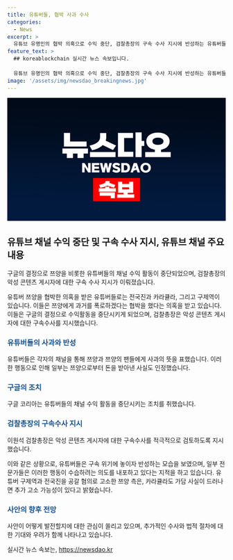 ```yaml
---
title: 유튜버들, 협박 사과 수사
categories:
  - News
excerpt: >
  유튜브 유명인의 협박 의혹으로 수익 중단, 검찰총장의 구속 수사 지시에 반성하는 유튜버들. 전국진, 카라큘라, 구제역 등 인정과 사과를 통해 책임 회피를 시도하며 수습을 시도. 구석진 모습을 연출하는 지적도 나왔으며, 추가 고소 가능성도 제기되고 있음. 이에 유튜브 관련 수익 활동이 정지된 바 있으며 검찰총장의 구속수사 지시 역시 논란 확산 중.
feature_text: >
  ## koreablockchain 실시간 뉴스 속보입니다.

  유튜브 유명인의 협박 의혹으로 수익 중단, 검찰총장의 구속 수사 지시에 반성하는 유튜버들. 전국진, 카라큘라, 구제역 등 인정과 사과를 통해 책임 회피를 시도하며 수습을 시도. 구석진 모습을 연출하는 지적도 나왔으며, 추가 고소 가능성도 제기되고 있음. 이에 유튜브 관련 수익 활동이 정지된 바 있으며 검찰총장의 구속수사 지시 역시 논란 확산 중.
image: '/assets/img/newsdao_breakingnews.jpg'
---
```


<p><img src="/assets/img/newsdao_breakingnews.jpg" alt="koreablockchain 속보" /></p>

<h2 data-ke-size="size26">유튜브 채널 수익 중단 및 구속 수사 지시, 유튜브 채널 주요 내용</h2>

<p>구글의 결정으로 쯔양을 비롯한 유튜버들의 채널 수익 활동이 중단되었으며, 검찰총장의 악성 콘텐츠 게시자에 대한 구속 수사 지시가 이뤄졌습니다.</p>

<p data-ke-size="size16">유튜버 쯔양을 협박한 의혹을 받은 유튜버들로는 전국진과 카라큘라, 그리고 구제역이 있습니다. 이들은 쯔양에게 과거를 폭로하겠다는 협박을 했다는 의혹을 받고 있습니다. 이들은 구글의 결정으로 수익활동을 중단시키게 되었으며, 검찰총장은 악성 콘텐츠 게시자에 대한 구속수사를 지시했습니다.</p>

<h3><b><span style="color: #1a5490;">유튜버들의 사과와 반성</span></b></h3>

<p>유튜버들은 각자의 채널을 통해 쯔양과 쯔양의 팬들에게 사과의 뜻을 표했습니다. 이러한 행동으로 인해 일부는 쯔양으로부터 돈을 받아낸 사실도 인정했습니다.</p>

<h3><b><span style="color: #1a5490;">구글의 조치</span></b></h3>

<p>구글 코리아는 유튜버들의 채널 수익 활동을 중단시키는 조치를 취했습니다.</p>

<h3><b><span style="color: #1a5490;">검찰총장의 구속수사 지시</span></b></h3>

<p>이원석 검찰총장은 악성 콘텐츠 게시자에 대한 구속수사를 적극적으로 검토하도록 지시했습니다. </p>

<p data-ke-size="size16">이와 같은 상황으로, 유튜버들은 구속 위기에 놓이자 반성하는 모습을 보였으며, 일부 전문가들은 이러한 행동이 수습하려는 의도를 내포하고 있다는 지적을 하고 있습니다. 유튜버 구제역과 전국진을 공갈 혐의로 고소한 쯔양 측은, 카라큘라도 가담 사실이 드러나면 추가 고소 가능성이 있다고 밝혔습니다.</p>

<h3><b><span style="color: #1a5490;">사안의 향후 전망</span></b></h3>

<p>사안이 어떻게 발전할지에 대한 관심이 쏠리고 있으며, 추가적인 수사와 법적 절차에 대한 기대와 우려가 함께 나타나고 있습니다.</p>
실시간 뉴스 속보는, <a href="https://newsdao.kr" rel="dofollow">https://newsdao.kr</a>


